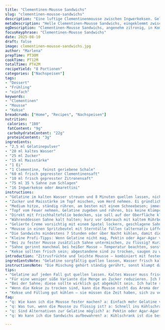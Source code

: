 ```yaml
---
title: "Clementinen-Mousse Sandwichs"
slug: "clementinen-mousse-sandwichs"
description: "Eine luftige Clementinenmousse zwischen Ingwerkeksen. Gelatine quillt in kaltem Wasser auf, dann wird eine Mischung aus Zucker, Maisstärke, Ei, Zesten und Säften sanft erhitzt, bis sie eindickt. Die Gelatine darin auflösen und abkühlen lassen, dann unter zügig geschlagene Sahne heben. Die Masse in eine Spritztüte füllen, Kekse damit bestreichen und stapeln. Kühler geht das Geheimnis; am besten über Nacht, bis die Kekse zart werden unter der Mousse. Statt Ingwerkeksen eignen sich auch Amarettini, für einen nussigeren Twist. Zitronensaft darf keinesfalls fehlen, er balanciert die Süße. Die Kombination aus zitroniger Frische, cremiger Textur und knuspriger Hülle macht das Erlebnis spannend."
metaDescription: "Helle Clementinen-Mousse Sandwichs, eingeklemmt zwischen würzigen Keksen. Ein süß-säuerlicher Genuss mit überraschender Textur."
ogDescription: "Clementinen-Mousse Sandwichs, angenehm zitronig, in Kombination mit knusprigen Keksen. Ideal für feine Gelegenheiten."
focusKeyphrase: "Clementinen-Mousse Sandwichs"
date: 2025-08-10
draft: false
image: clementinen-mousse-sandwichs.jpg
author: "Marlena"
prepTime: PT30M
cookTime: PT12M
totalTime: PT42M
recipeYield: "8 Portionen"
categories: ["Nachspeisen"]
tags:
- "Dessert"
- "Frühling"
- "einfach"
keywords:
- "Clementinen"
- "Mousse"
- "Kekse"
breadcrumb: ["Home", "Recipes", "Nachspeisen"]
nutrition: 
 calories: "180"
 fatContent: "9g"
 carbohydrateContent: "22g"
 proteinContent: "3g"
ingredients:
- "2,5 ml Gélatinepulver"
- "20 ml kaltes Wasser"
- "25 ml Zucker"
- "15 ml Maisstärke"
- "1 Ei"
- "1 Clementine, feinst geriebene Schale"
- "60 ml frisch gepresster Clementinensaft"
- "10 ml frisch gepresster Zitronensaft"
- "75 ml 35 % Sahne zum Schlagen"
- "16 Ingwerkekse oder Amarettini"
instructions:
- "Gélatine im kalten Wasser streuen und 8 Minuten quellen lassen, nicht kürzer, sonst klemmt's beim Auflösen."
- "Zucker und Maisstärke im Topf mischen, vom Herd nehmen. Ei gründlich unterrühren – keine Klümpchen! Citruszesten, Clementinen- und Zitronensaft dazu."
- "Medium hitze, ständig rühren, am besten mit einem Schneebesen; immer am Topfboden und Rand entlang, sonst verbrennt es schnell. Die Masse dickt sichtbar ein, wie eine dichte Creme - typisch etwa nach 7-9 Minuten."
- "Topf vom Feuer nehmen. Gelatine zugeben und rühren, bis keine Klümpchen mehr erkennbar sind. Wenn nötig, Masse durch ein feines Sieb passieren. Das glättet die Mousse."
- "Direkt mit Frischhaltefolie bedecken, sie soll auf der Oberfläche kleben, keine Haut bilden. 45 Minuten bei Raumtemperatur stehen lassen, danach ab in den Kühlschrank für mindestens 2 Stunden oder bis vollständig fest – leicht kühl, aber nicht steinhart."
- "Währenddessen Sahne kalt halten; kurz vor Gebrauch mit kaltem Rührbesen steif schlagen, aber nicht übertreiben, sonst wird es butterig."
- "Gelierte Creme vorsichtig mit einem Spatel lockern, geschlagene Sahne zu etwa 2/3 unterheben – braucht bisschen Geduld, sonst fällt sie zusammen. Restliche Sahne vorsichtig einfalten; dabei Luftigkeit erhalten."
- "Mousse in einen Spritzbeutel mit Sterntülle füllen (alternativ Löffel), auf die Hälfte der Kekse setzen, zweite Hälfte drauflegen, leicht andrücken, nicht quetschen."
- "Die Sandwichs mindestens 7 Stunden oder über Nacht kühlen, damit die Kekse feucht und weich werden. Am nächsten Tag schmeckt man deutlich mehr den Ingwer- oder Amarettiniaroma durch die Mousse hindurch. Kühle Lagerung wichtig, sonst Zucker verläuft."
- "Kleine Profi-Tipps: Wenn Gelatine nicht mag, Pektin oder Agar-Agar vorsichtig austesten, dauert aber länger zum Gelieren. Für weniger Süße Zucker auf 20 ml reduzieren. Clementinenschale hausgemacht schälen, nicht von der gewachsten Frucht reiben, bitter."
- "Bei zu fester Mousse zusätzlich Sahne untermischen, zu flüssig? Kurz kalt stellen und nachdicken lassen, bevor weiterverarbeitet."
- "Sahne gerinnt manchmal bei heißer Masse – Temperatur beachten, sonst Mousse wird körnig."
- "Kekse sollten frisch sein; abgestandene sind zu trocken, saugen zu wenig. Für mehr Aroma: Mandarinen statt Clementinen verwenden oder mit Orangenblütenwasser 1 ml verfeinern."
introduction: "Zitrusfrüchte und leichte Mousse – kombiniert mit festen Keksen. Die airige Säure der Clementine verbindet sich mit der sanften Sahne, während Gewürzkekse für einen bissfesten Kontrast sorgen. Früher klappte das selten; Mousse zu flüssig, Kekse zu trocken, Gelatine nicht richtig aktiviert. Jetzt gelingt die Balance fast automatisch. Immer auf Temperatur achten beim Erhitzen – der Zucker erlaubt keine Nachsicht. Geduld beim Kühlen einplanen, am besten Vorbereitung am Abend davor. Für viele überraschend, wie die Kekse am Ende weich und vollmundig schmecken, ohne matschig zu sein."
ingredientsNote: "Gelatine sorgfältig quellen lassen, Wasser frisch kalt – kein warmes, sonst wird die Textur unangenehm. Zucker kann braun oder weiß sein, beides funktioniert, brauner bringt mehr Tiefe. Maisstärke sorgt für Cremigkeit und Stabilität, Mehl wäre fehl am Platz. Clementinen dürfen frisch sein, gern Bio wegen Schale. Sahne immer kalt halten, sonst wird das Aufschlagen zäh. Kekse können variiert werden: Ingwer oder Amarettini geben unterschiedliche Nuancen. Zitronensaft oder Limettensaft zum Ausgleich der Süße immer anpassen je nach Frucht. Für Variationen: 1 TL Vanilleextrakt oder eine Prise Zimt in die Mousse geben, macht sie persönlicher. Ersatz für Gelatine ist knifflig, einige nutzen pflanzliche Alternativen – die Textur ändert sich dann, muss länger ziehen."
instructionsNote: "Die Mischung gehört ständig gerührt, sonst klumpt das Ei und die Maisstärke bildet hässliche Bröckchen. Sobald das Rühren schwer wird, ist der richtige Moment zum Of-Stellen. Absolut wichtig: Gelatine erst nach Feuer zugeben, sonst verliert sie Wirkung. Masse abdecken, damit keine Haut entsteht – Folie direkt auflegen. Das verhindert unnötiges Abkratzen später. Sorgfältiges Unterheben der geschlagenen Sahne entscheidet über die Leichtigkeit des Ergebnisses. Zu hastig zerstört die Luftblasen, zu langsam wird alles klumpig. Für schnelles Arbeiten Mousse zwischendurch kühlen, damit sie fester wird. Kekse mit Löffel portionieren oder Spritzbeutel, letzterer besser für sauberes Arbeiten. Nach dem Zusammensetzen unbedingt kühlen, damit sich Aromen verbinden und die Kekse richtig weich werden. Probieren empfiehlt sich erst nach mind. 6 Stunden. Wenn Kälte fehlt, kann die Mousse schmelzen und die Kekse verlieren Innenfeuchtigkeit."
tips:
- "Gelatine auf jeden Fall gut quellen lassen. Kaltes Wasser muss frisch sein; sonst funktioniert es nicht. Ich habe das oft erlebt; die Textur leidet. Nach dem Auflösen genau darauf achten, dass sich keine Klumpen bilden. Sonst gibt’s eine unangenehme Überraschung in der Mousse."
- "Für eine weniger süße Variante die Menge an Zucker reduzieren. Ich habe irgendwann festgestellt; die Balance der Aromen ist entscheidend. Zu viel Süße kann die zarte Frische der Clementinen überdecken. Dann würde der Geschmack leiden, vor allem, wenn die Kekse ebenfalls süß sind."
- "Bei der Sahne; diese sollte wirklich gut abgekühlt sein. Ich halte sie immer im Kühlschrank bis zum letzten Moment. Wenn die Sahne warm wird, gerinnt sie schnell. Daneben die Temperatur der Masse im Auge behalten. Zu heiß und die Mousse wird körnig."
- "Wenn die Kekse zu trocken sind, kann die Mousse nicht das Aroma der Kekse aufnehmen. Das habe ich auch schon selbst erlebt – unschön. Frische Kekse sind ein Muss. Bei älteren wird’s eher matschig. Wer mag, kann die trockenen Kekse kurz in etwas Clementinensaft tauchen."
- "Kekse und Füllung gut kühlen – sie müssen die Zeit haben, sich zu verbinden. Am besten über Nacht. Ich hätte oft nicht gedacht, wie wichtig das ist. Die Aromen entfalten sich, und die Konsistenz ist perfekt nach dem Kühlen. Aber: Geduld haben! Es lohnt sich."
faq:
- "q: Wie kann ich die Mousse fester machen? a: Einfach mehr Gelatine verwenden. Gelatine gut quellen lassen. Dazu der Masse nach dem Kochen zufügen. Das ist wichtig; nicht zu früh. Manchmal braucht man Experimentierfreude."
- "q: Was tun, wenn die Mousse zu flüssig ist? a: Schnell ins Kühlschrank stellen. 30 Minuten prüfen. Wenn nicht fest genug. Mehr Gelatine vielleicht. Aber immer nach dem Quellprozess hinzugeben; sonst verlieren wir die Wirkung."
- "q: Sind Alternativen zur Gelatine möglich? a: Pektin oder Agar-Agar. Kann aber knifflig sein. Muss länger ziehen. Textur wird anders, aber ausprobieren kann spannend sein. Ich habe schon viele Varianten getestet."
- "q: Wo kann ich die Sandwichs aufbewahren? a: Kühlschrank ist die beste Wahl. Sie bleiben frisch, auch für einige Tage. Aber nicht zu lange. Die Kekse geben Feuchtigkeit ab. Das sollte man bedenken."

---
```

